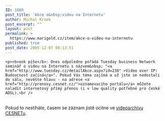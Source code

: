 ```yaml
---
ID: 1888
post_title: 'Akce o&nbsp;videu na Internetu'
author: Michal Krsek
post_excerpt: ""
layout: post
permalink: >
  https://www.marigold.cz/item/akce-o-videu-na-internetu
published: true
post_date: 2005-12-07 08:13:51
---
```

	<p><b>ook píše</b>: Dnes odpoledne pořádá Tuesday business Network seminář o videu na Internetu s názvem&nbsp; "<a href="http://www.tuesday.cz/detailAkce.aspx?id=238" >Video over IP: Budoucnost začíná</a>". Pokud Vás téma zajímá a už jste se nedostali do sálu, nevěšte hlavu - na adrese <a href="http://prenosy.cesnet.cz/">oznamovacího portálu</a> můžete naladit internetový přímý přenos (i v low quality potřebné pro české ADSL).<br />
<br />
Pokud to nestíháte, časem se záznam jistě ocitne ve <a href="http://videoserver.cesnet.cz/videoarchiv.php">videoarchívu CESNETu</a>.</p>